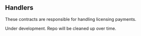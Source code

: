 ## Handlers

These contracts are responsible for handling licensing payments.

Under development. Repo will be cleaned up over time.
